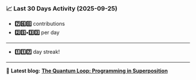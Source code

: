 <!--START_STATS-->
### 📈 Last 30 Days Activity (2025-09-25)  
- **7️⃣6️⃣0️⃣** contributions  
- **2️⃣5️⃣•3️⃣3️⃣** per day
---
- **1️⃣1️⃣7️⃣** day streak!
---
📝 **Latest blog:** [**The Quantum Loop: Programming in Superposition**](https://andriak.com/blog/quantum-loop)
<!--END_STATS-->
